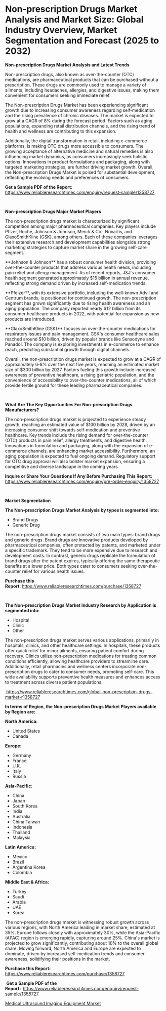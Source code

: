 <p><h1>Non-prescription Drugs Market Analysis and Market Size: Global Industry Overview, Market Segmentation and Forecast (2025 to 2032)</h1></p><p><strong>Non-prescription Drugs Market Analysis and Latest Trends</strong></p>
<p><p>Non-prescription drugs, also known as over-the-counter (OTC) medications, are pharmaceutical products that can be purchased without a prescription. These drugs are commonly used to manage a variety of ailments, including headaches, allergies, and digestive issues, making them convenient for consumers seeking immediate relief.</p><p>The Non-prescription Drugs Market has been experiencing significant growth due to increasing consumer awareness regarding self-medication and the rising prevalence of chronic diseases. The market is expected to grow at a CAGR of 8% during the forecast period. Factors such as aging populations, expanding retail distribution channels, and the rising trend of health and wellness are contributing to this expansion. </p><p>Additionally, the digital transformation in retail, including e-commerce platforms, is making OTC drugs more accessible to consumers. The growing acceptance of alternative medicine and natural remedies is also influencing market dynamics, as consumers increasingly seek holistic options. Innovations in product formulations and packaging, along with targeted marketing strategies, are further driving market growth. Overall, the Non-prescription Drugs Market is poised for substantial development, reflecting the evolving needs and preferences of consumers.</p></p>
<p><strong>Get a Sample PDF of the Report:&nbsp;</strong> <a href="https://www.reliableresearchtimes.com/enquiry/request-sample/1358727?utm_campaign=3040&utm_medium=2&utm_source=Github&utm_content=ia&utm_term=22032025&utm_id=non-prescription-drugs">https://www.reliableresearchtimes.com/enquiry/request-sample/1358727</a></p>
<p>&nbsp;</p>
<p><strong>Non-prescription Drugs Major Market Players</strong></p>
<p><p>The non-prescription drugs market is characterized by significant competition among major pharmaceutical companies. Key players include Pfizer, Roche, Johnson & Johnson, Merck & Co., Novartis, and GlaxoSmithKline (GSK), among others. Each of these companies leverages their extensive research and development capabilities alongside strong marketing strategies to capture market share in the growing self-care segment.</p><p>**Johnson & Johnson** has a robust consumer health division, providing over-the-counter products that address various health needs, including pain relief and allergy management. As of recent reports, J&J's consumer health segment generated approximately $15 billion in annual revenue, reflecting strong demand driven by increased self-medication trends.</p><p>**Pfeizer**, with its extensive portfolio, including the well-known Advil and Centrum brands, is positioned for continued growth. The non-prescription segment has grown significantly due to rising health awareness and an aging population. The company reported nearly $12 billion from its consumer healthcare products in 2022, with potential for expansion as new products are introduced.</p><p>**GlaxoSmithKline (GSK)** focuses on over-the-counter medications for respiratory issues and pain management. GSK's consumer healthcare sales reached around $10 billion, driven by popular brands like Sensodyne and Panadol. The company is exploring investments in e-commerce to enhance reach, predicting substantial growth through digital channels.</p><p>Overall, the non-prescription drugs market is expected to grow at a CAGR of approximately 6-8% over the next five years, reaching an estimated market size of $300 billion by 2027. Factors fueling this growth include increased awareness of preventive healthcare, a rising geriatric population, and the convenience of accessibility to over-the-counter medications, all of which provide fertile ground for these leading pharmaceutical companies.</p></p>
<p>&nbsp;</p>
<p><strong>What Are The Key Opportunities For Non-prescription Drugs Manufacturers?</strong></p>
<p><p>The non-prescription drugs market is projected to experience steady growth, reaching an estimated value of $100 billion by 2028, driven by an increasing consumer shift towards self-medication and preventive healthcare. Key trends include the rising demand for over-the-counter (OTC) products in pain relief, allergy treatments, and digestive health. Innovations in formulation and packaging, along with the expansion of e-commerce channels, are enhancing market accessibility. Furthermore, an aging population is expected to fuel ongoing demand. Regulatory support for OTC drug approval will also bolster market expansion, ensuring a competitive and diverse landscape in the coming years.</p></p>
<p><strong>Inquire or Share Your Questions If Any Before Purchasing This Report:</strong> <a href="https://www.reliableresearchtimes.com/enquiry/pre-order-enquiry/1358727?utm_campaign=3040&utm_medium=2&utm_source=Github&utm_content=ia&utm_term=22032025&utm_id=non-prescription-drugs">https://www.reliableresearchtimes.com/enquiry/pre-order-enquiry/1358727</a></p>
<p>&nbsp;</p>
<p><strong>Market Segmentation</strong></p>
<p><strong>The Non-prescription Drugs Market Analysis by types is segmented into:</strong></p>
<p><ul><li>Brand Drugs</li><li>Generic Drug</li></ul></p>
<p><p>The non-prescription drugs market consists of two main types: brand drugs and generic drugs. Brand drugs are innovative products developed by pharmaceutical companies, often protected by patents, and marketed under a specific trademark. They tend to be more expensive due to research and development costs. In contrast, generic drugs replicate the formulation of brand drugs after the patent expires, typically offering the same therapeutic benefits at a lower price. Both types cater to consumers seeking over-the-counter relief for various health issues.</p></p>
<p><strong>Purchase this Report:&nbsp;</strong><a href="https://www.reliableresearchtimes.com/purchase/1358727?utm_campaign=3040&utm_medium=2&utm_source=Github&utm_content=ia&utm_term=22032025&utm_id=non-prescription-drugs">https://www.reliableresearchtimes.com/purchase/1358727</a></p>
<p>&nbsp;</p>
<p><strong>The Non-prescription Drugs Market Industry Research by Application is segmented into:</strong></p>
<p><ul><li>Hospital</li><li>Clinic</li><li>Other</li></ul></p>
<p><p>The non-prescription drugs market serves various applications, primarily in hospitals, clinics, and other healthcare settings. In hospitals, these products offer quick relief for minor ailments, ensuring patient comfort during recovery. Clinics utilize non-prescription medications for treating common conditions efficiently, allowing healthcare providers to streamline care. Additionally, retail pharmacies and wellness centers incorporate non-prescription drugs to cater to consumer needs, promoting self-care. This wide availability supports preventive health measures and enhances access to treatment across diverse patient populations.</p></p>
<p><a href="https://www.reliableresearchtimes.com/global-non-prescription-drugs-market-r1358727?utm_campaign=3040&utm_medium=2&utm_source=Github&utm_content=ia&utm_term=22032025&utm_id=non-prescription-drugs">&nbsp;https://www.reliableresearchtimes.com/global-non-prescription-drugs-market-r1358727</a></p>
<p><strong>In terms of Region, the Non-prescription Drugs Market Players available by Region are:</strong></p>
<p>
    <p> <strong> North America: </strong>
        <ul>
            <li>United States</li>
            <li>Canada</li>
        </ul>
        </p> 
    <p> <strong> Europe: </strong>
        <ul>
            <li>Germany</li>
            <li>France</li>
            <li>U.K.</li>
            <li>Italy</li>
            <li>Russia</li>
        </ul>
        </p> 
    <p> <strong> Asia-Pacific: </strong>
        <ul>
            <li>China</li>
            <li>Japan</li>
            <li>South Korea</li>
            <li>India</li>
            <li>Australia</li>
            <li>China Taiwan</li>
            <li>Indonesia</li>
            <li>Thailand</li>
            <li>Malaysia</li>
        </ul>
        </p> 
    <p> <strong> Latin America: </strong>
        <ul>
            <li>Mexico</li>
            <li>Brazil</li>
            <li>Argentina Korea</li>
            <li>Colombia</li>
        </ul>
        </p> 
    <p> <strong> Middle East & Africa: </strong>
        <ul>
            <li>Turkey</li>
            <li>Saudi</li>
            <li>Arabia</li>
            <li>UAE</li>
            <li>Korea</li>
        </ul>
    </p>
    </p>
<p><p>The non-prescription drugs market is witnessing robust growth across various regions, with North America leading in market share, estimated at 35%. Europe follows closely with approximately 30%, while the Asia-Pacific (APAC) region is emerging rapidly, capturing around 25%. China's market is projected to grow significantly, contributing about 10% to the overall global share. Moving forward, North America and Europe are expected to dominate, driven by increased self-medication trends and consumer awareness, solidifying their positions in the market.</p></p>
<p><strong>Purchase this Report: </strong><a href="https://www.reliableresearchtimes.com/purchase/1358727?utm_campaign=3040&utm_medium=2&utm_source=Github&utm_content=ia&utm_term=22032025&utm_id=non-prescription-drugs">https://www.reliableresearchtimes.com/purchase/1358727</a></p>
<p>&nbsp;<strong>Get a Sample PDF of the Report:&nbsp;&nbsp;</strong><a href="https://www.reliableresearchtimes.com/enquiry/request-sample/1358727?utm_campaign=3040&utm_medium=2&utm_source=Github&utm_content=ia&utm_term=22032025&utm_id=non-prescription-drugs">https://www.reliableresearchtimes.com/enquiry/request-sample/1358727</a></p>
<p><strong></strong></p>
<p><p><a href="https://github.com/boysabotzoc/Market-Research-Report-List-1/blob/main/medical-ultrasound-imaging-equipment-market.md?utm_campaign=3040&utm_medium=2&utm_source=Github&utm_content=ia&utm_term=22032025&utm_id=non-prescription-drugs">Medical Ultrasound Imaging Equipment Market</a></p></p>